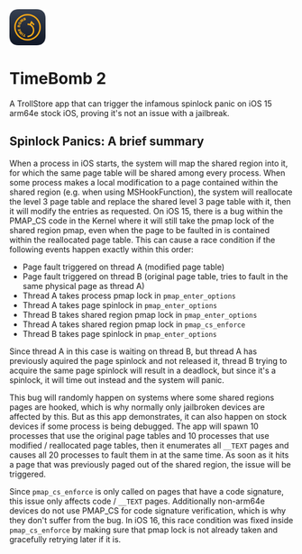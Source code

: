 <img src="Icon.png" width="64" />

# TimeBomb 2

A TrollStore app that can trigger the infamous spinlock panic on iOS 15 arm64e stock iOS, proving it's not an issue with a jailbreak.

## Spinlock Panics: A brief summary

When a process in iOS starts, the system will map the shared region into it, for which the same page table will be shared among every process. When some process makes a local modification to a page contained within the shared region (e.g. when using MSHookFunction), the system will reallocate the level 3 page table and replace the shared level 3 page table with it, then it will modify the entries as requested. On iOS 15, there is a bug within the PMAP_CS code in the Kernel where it will still take the pmap lock of the shared region pmap, even when the page to be faulted in is contained within the reallocated page table. This can cause a race condition if the following events happen exactly within this order:

- Page fault triggered on thread A (modified page table)
- Page fault triggered on thread B (original page table, tries to fault in the same physical page as thread A)
- Thread A takes process pmap lock in `pmap_enter_options`
- Thread A takes page spinlock in `pmap_enter_options`
- Thread B takes shared region pmap lock in `pmap_enter_options`
- Thread A takes shared region pmap lock in `pmap_cs_enforce`
- Thread B takes page spinlock in `pmap_enter_options`

Since thread A in this case is waiting on thread B, but thread A has previously aquired the page spinlock and not released it, thread B trying to acquire the same page spinlock will result in a deadlock, but since it's a spinlock, it will time out instead and the system will panic.

This bug will randomly happen on systems where some shared regions pages are hooked, which is why normally only jailbroken devices are affected by this. But as this app demonstrates, it can also happen on stock devices if some process is being debugged. The app will spawn 10 processes that use the original page tables and 10 processes that use modified / reallocated page tables, then it enumerates all `__TEXT` pages and causes all 20 processes to fault them in at the same time. As soon as it hits a page that was previously paged out of the shared region, the issue will be triggered.

Since `pmap_cs_enforce` is only called on pages that have a code signature, this issue only affects code / `__TEXT` pages. Additionally non-arm64e devices do not use PMAP_CS for code signature verification, which is why they don't suffer from the bug. In iOS 16, this race condition was fixed inside `pmap_cs_enforce` by making sure that pmap lock is not already taken and gracefully retrying later if it is.